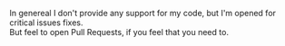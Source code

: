 In genereal I don't provide any support for my code, but I'm opened for critical issues fixes.  
But feel to open Pull Requests, if you feel that you need to.
